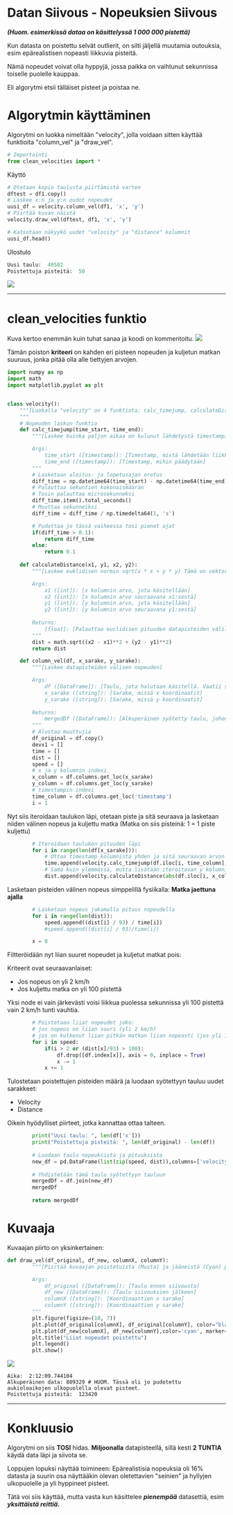 Datan Siivous - Nopeuksien Siivous
=

***(Huom. esimerkissä dataa on käsittelyssä 1 000 000 pistettä)***

Kun datasta on poistettu selvät outlierit, on silti jäljellä muutamia outouksia, esim epärealistisen nopeasti liikkuvia pisteitä.

Nämä nopeudet voivat olla hyppyjä, jossa paikka on vaihtunut sekunnissa toiselle puolelle kauppaa.

Eli algorytmi etsii tälläiset pisteet ja poistaa ne.

# Algorytmin käyttäminen

Algorytmi on luokka nimeltään "velocity", jolla voidaan sitten käyttää funktioita "column_vel" ja "draw_vel".
```python
# Importointi
from clean_velocities import *
```

Käyttö
```python
# Otetaan kopio taulusta piirtämistä varten
dftest = df1.copy()
# Laskee x:n ja y:n oudot nopeudet
uusi_df = velocity.column_vel(df1, 'x', 'y')
# Piirtää kuvan näistä
velocity.draw_vel(dftest, df1, 'x', 'y')

# Katsotaan näkyykö uudet "velocity" ja "distance" kolumnit
uusi_df.head()
```

Ulostulo
```python
Uusi taulu:  40582
Poistettuja pisteitä:  50
```
![](https://gitlab.dclabra.fi/wiki/uploads/upload_16af4a7b11cb7be5a0f7597d499c1af3.png)

---

# clean_velocities funktio

Kuva kertoo enemmän kuin tuhat sanaa ja koodi on kommentoitu.
![](https://gitlab.dclabra.fi/wiki/uploads/upload_3d2af79897d4542ce54a3b54861309d5.png)

Tämän poiston **kriteeri** on kahden eri pisteen nopeuden ja kuljetun matkan suuruus, jonka pitää olla alle tiettyjen arvojen.

```python
import numpy as np
import math
import matplotlib.pyplot as plt


class velocity():
    """[Luokalla "velocity" on 4 funktiota: calc_timejump, calculateDistance, column_vel & draw_vel]
    """
    # Nopeuden laskun funktio
    def calc_timejump(time_start, time_end):
        """[Laskee kuinka paljon aikaa on kulunut lähdetystä timestampista toiseen.]

        Args:
            time_start ([timestamp]): [Timestamp, mistä lähdetään liikkelle]
            time_end ([timestamp]): [Timestamp, mihin päädytään] 
        """
        # Lasketaan aloitus- ja lopetusajan erotus
        diff_time = np.datetime64(time_start) - np.datetime64(time_end)
        # Palauttaa sekuntien kokonaismäärän
        # Tosin palauttaa microsekunneksi
        diff_time.item().total_seconds()
        # Muuttaa sekunneiksi
        diff_time = diff_time / np.timedelta64(1, 's')

        # Pudottaa jo tässä vaiheessa tosi pienet ajat
        if(diff_time > 0.1):
            return diff_time
        else:
            return 0.1
        
    def calculateDistance(x1, y1, x2, y2): 
        """[Laskee euklidisen normin sqrt(x * x + y * y) Tämä on vektorin pituus origosta pisteeseen]

        Args:
            x1 ([int]): [x kolumnin arvo, jota käsitellään]
            x2 ([int]): [x kolumnin arvo seuraavana x1:sestä]
            y1 ([int]): [y kolumnin arvo, jota käsitellään]
            y2 ([int]): [y kolumnin arvo seuraavana y1:sestä]
            
        Returns:
            [float]: [Palauttaa euclidisen pituuden datapisteiden välillä]
        """
        dist = math.sqrt((x2 - x1)**2 + (y2 - y1)**2)  
        return dist

    def column_vel(df, x_sarake, y_sarake):
        """[Laskee datapisteiden välisen nopeuden]

        Args:
            df ([DataFrame]): [Taulu, jota halutaan käsitellä. Vaatii sarakkeet 'x', 'y' & 'timestamp']
            x_sarake ([string]): [Sarake, missä x koordinaatit]
            y_sarake ([string]): [Sarake, missä y koordinaatit]
            
        Returns:
            mergedDf ([DataFrame]): [Alkuperäinen syötetty taulu, johon on lisätty 'velocity' ja 'distance' sarakkeet]
        """
        # Alustaa muuttujia
        df_original = df.copy()
        devx1 = []
        time = []
        dist = []
        speed = []
        # x ja y kolumnin indexi
        x_column = df.columns.get_loc(x_sarake)
        y_column = df.columns.get_loc(y_sarake)
        # timestampin indexi
        time_column = df.columns.get_loc('timestamp')
        i = 1
```

Nyt siis iteroidaan taulukon läpi, otetaan piste ja sitä seuraava ja lasketaan niiden välinen nopeus ja kuljettu matka (Matka on siis pisteinä: 1 = 1 piste kuljettu)
```python
        # Iteroidaan taulukon pituuden läpi
        for i in range(len(df[x_sarake])):
            # Ottaa timestamp kolumnista yhden ja sitä seuraavan arvon ja laskee niiden välisen nopeuden
            time.append(velocity.calc_timejump(df.iloc[i, time_column], df.iloc[i+1, time_column]))
            # Sama kuin ylemmässä, mutta lisätään iteroitavan y kolumnin mukaan ja laskeetaan niiden välisen pituuden
            dist.append(velocity.calculateDistance(abs(df.iloc[i, x_column]), abs(df.iloc[i, y_column]),abs(df.iloc[i+1, x_column]), abs(df.iloc[i+1, y_column])))
```

Lasketaan pisteiden välinen nopeus simppelillä fysiikalla: **Matka jaettuna ajalla**
```python
        # Lasketaan nopeus jakamalla pituus nopeudella
        for i in range(len(dist)):
            speed.append((dist[i] / 93) / time[i])
            #speed.append((dist[i] / 93)/time[i])

        x = 0
```

Filtteröidään nyt liian suuret nopeudet ja kuljetut matkat pois:

Kriteerit ovat seuraavanlaiset:
- Jos nopeus on yli 2 km/h
- Jos kuljettu matka on yli 100 pistettä

Yksi node ei vain järkevästi voisi liikkua puolessa sekunnissa yli 100 pistettä vain 2 km/h tunti vauhtia.
```python
        # Poistetaan liiat nopeudet joko:
        # jos nopeus on liian suuri (yli 2 km/h)
        # jos on kulkenut liian pitkän matkan liian nopeasti (jos yli 100 pistettä)
        for i in speed:
            if(i > 2 or (dist[x]/93) > 100):
                df.drop([df.index[x]], axis = 0, inplace = True)
                x -= 1
            x += 1
```

Tulostetaan poistettujen pisteiden määrä ja luodaan syötettyyn tauluu uudet sarakkeet:
- Velocity
- Distance

Oikein hyödylliset piirteet, jotka kannattaa ottaa talteen.
```python
        print("Uusi taulu: ", len(df['x'])) 
        print("Poistettuja pisteitä: ", len(df_original) - len(df))
        
        # Luodaan taulu nopeuksista ja pituuksista
        new_df = pd.DataFrame(list(zip(speed, dist)),columns=['velocity', 'distance'])
        
        # Yhdistetään tämä taulu syötettyyn tauluun
        mergedDf = df.join(new_df)
        mergedDf
        
        return mergedDf
```

# Kuvaaja
Kuvaajan piirto on yksinkertainen:

```python
def draw_vel(df_original, df_new, columnX, columnY):
        """[Piirtää kuvaajan poistetuista (Musta) ja jääneistä (Cyan) pisteistä]

        Args:
            df_original ([DataFrame]): [Taulu ennen siivousta]
            df_new ([DataFrame]): [Taulu siivouksien jälkeen]
            columnX ([string]): [Koordinaattien x sarake]
            columnY ([string]): [Koordinaattien y sarake]
        """
        plt.figure(figsize=(10, 7))
        plt.plot(df_original[columnX], df_original[columnY], color="black", marker='o', linestyle='dashed', linewidth=0.2, markersize=3, label="Poistettu")
        plt.plot(df_new[columnX], df_new[columnY],color='cyan', marker='o',linewidth=0.2, markersize=2, markevery=3, label="Jääneet", alpha=0.3)
        plt.title("Liiat nopeudet poistettu")
        plt.legend()
        plt.show()
```
![](https://gitlab.dclabra.fi/wiki/uploads/upload_0d83d60eaadf85e61b82b3d69647ae26.png)
```
Aika:  2:12:09.744104
Alkuperäinen data: 809329 # HUOM. Tässä oli jo pudotettu aukioloaikojen ulkopuolella olevat pisteet.
Poistettuja pisteitä:  123420
```

---
# Konkluusio
Algorytmi on siis **TOSI** hidas. **Miljoonalla** datapisteellä, sillä kesti **2 TUNTIA** käydä data läpi ja siivota se.

Loppujen lopuksi näyttää toimineen: Epärealistisia nopeuksia oli 16% datasta ja suurin osa näyttääkin olevan oletettavien "seinien" ja hyllyjen ulkopuolelle ja yli hyppineet pisteet.

Tätä voi siis käyttää, mutta vasta kun käsittelee ***pienempää*** datasettiä, esim ***yksittäistä reittiä.***